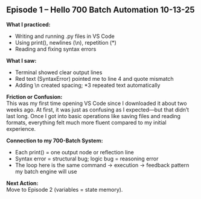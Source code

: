 ## Episode 1 – Hello 700 Batch Automation  10-13-25

**What I practiced:**  
- Writing and running .py files in VS Code  
- Using print(), newlines (\n), repetition (*)
- Reading and fixing syntax errors  

**What I saw:**  
- Terminal showed clear output lines  
- Red text (SyntaxError) pointed me to line 4 and quote mismatch  
- Adding \n created spacing; *3 repeated text automatically  

**Friction or Confusion:**  
This was my first time opening VS Code since I downloaded it about two weeks ago. At first, it was just as confusing as I expected—but that didn’t last long. Once I got into basic operations like saving files and reading formats, everything felt much more fluent compared to my initial experience.

**Connection to my 700-Batch System:**  
- Each print() = one output node or reflection line  
- Syntax error = structural bug; logic bug = reasoning error  
- The loop here is the same command → execution → feedback pattern my batch engine will use  

**Next Action:**  
Move to Episode 2 (variables = state memory).
